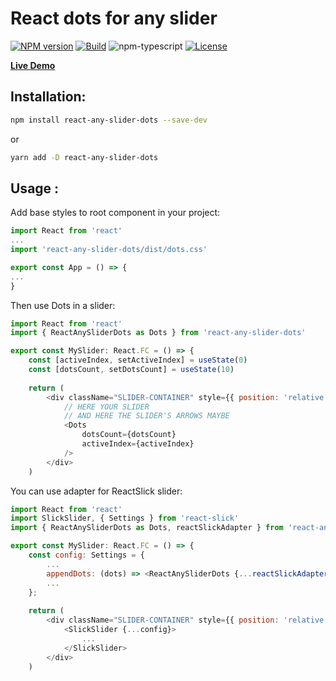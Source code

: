 #  React dots for any slider

[![NPM version][npm-image]][npm-url]
[![Build][github-build]][github-build-url]
![npm-typescript]
[![License][github-license]][github-license-url]


[**Live Demo**](https://sckottjackson.github.io/react-any-slider-dots/)

## Installation:

```bash
npm install react-any-slider-dots --save-dev
```

or

```bash
yarn add -D react-any-slider-dots
```

## Usage :

Add base styles to root component in your project:

```js
import React from 'react'
...
import 'react-any-slider-dots/dist/dots.css'

export const App = () => {
...
}
```

Then use Dots in a slider:
```js
import React from 'react'
import { ReactAnySliderDots as Dots } from 'react-any-slider-dots'

export const MySlider: React.FC = () => {
    const [activeIndex, setActiveIndex] = useState(0)
    const [dotsCount, setDotsCount] = useState(10)
    
    return (
        <div className="SLIDER-CONTAINER" style={{ position: 'relative' }}>
            // HERE YOUR SLIDER
            // AND HERE THE SLIDER'S ARROWS MAYBE
            <Dots
                dotsCount={dotsCount}
                activeIndex={activeIndex}
            />
        </div>
    )
```

You can use adapter for ReactSlick slider:
```js
import React from 'react'
import SlickSlider, { Settings } from 'react-slick'
import { ReactAnySliderDots as Dots, reactSlickAdapter } from 'react-any-slider-dots'

export const MySlider: React.FC = () => {
    const config: Settings = {
        ...
        appendDots: (dots) => <ReactAnySliderDots {...reactSlickAdapter(dots)} />,
        ...
    };
    
    return (
        <div className="SLIDER-CONTAINER" style={{ position: 'relative' }}>
            <SlickSlider {...config}>
                ...
            </SlickSlider>
        </div>
    )
```

[npm-url]: https://www.npmjs.com/package/react-any-slider-dots
[npm-image]: https://img.shields.io/npm/v/react-any-slider-dots
[github-license]: https://img.shields.io/github/license/SckottJackson/react-any-slider-dots
[github-license-url]: https://github.com/SckottJackson/react-any-slider-dots/blob/main/LICENSE
[github-build]: https://github.com/SckottJackson/react-any-slider-dots/actions/workflows/publish.yml/badge.svg
[github-build-url]: https://github.com/SckottJackson/react-any-slider-dots/actions/workflows/publish.yml/badge.svg
[npm-typescript]: https://img.shields.io/npm/types/react-any-slider-dots